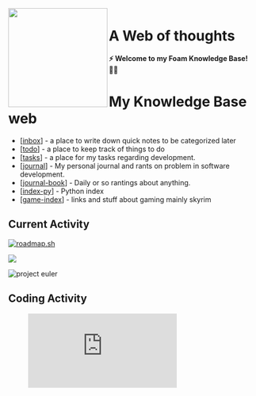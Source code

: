 <img src="attachments/logo.png" width=200 align="left">

# A Web of thoughts

**⚡ Welcome to my Foam Knowledge Base! 👨‍💻**

# My Knowledge Base web

- [[inbox]] - a place to write down quick notes to be categorized later
- [[todo]] - a place to keep track of things to do
- [[tasks]] - a place for my tasks regarding development.
- [[journal]] - My personal journal and rants on problem in software development.
- [[journal-book]] - Daily or so rantings about anything.
- [[index-py]] - Python index
- [[game-index]] - links and stuff about gaming mainly skyrim 

## Current Activity

[![roadmap.sh](https://api.roadmap.sh/v1-badge/wide/6480671d40cee644b288e84b?variant=dark)](https://roadmap.sh)

<a href="https://www.codewars.com/users/voiceinthedark/"><img src='https://www.codewars.com/users/voiceinthedark/badges/large'></a>

![project euler](https://projecteuler.net/profile/voiceinthedark.png)

## Coding Activity
<figure><embed src="https://wakatime.com/share/@9bdfcd03-4538-464c-86ab-3fb8cf66f7b6/7f8bf86a-6b83-4e15-b143-ecbccb2b6920.svg"></embed></figure>

[//begin]: # "Autogenerated link references for markdown compatibility"
[inbox]: inbox "Inbox"
[todo]: todo "Todo"
[tasks]: notes-development/tasks "Tasks"
[journal]: notes-development/journal "Development Journal"
[journal-book]: journal/journal-book "Journal Book"
[index-py]: notes-development/python/index-py "Python index"
[game-index]: gaming-stuff/game-index "Gaming index"
[//end]: # "Autogenerated link references"